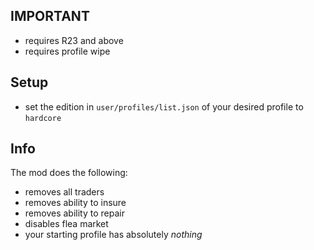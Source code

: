 ## IMPORTANT
- requires R23 and above
- requires profile wipe

## Setup
- set the edition in ```user/profiles/list.json``` of your desired profile to ```hardcore```

## Info
The mod does the following:
- removes all traders
- removes ability to insure
- removes ability to repair
- disables flea market
- your starting profile has absolutely _nothing_
